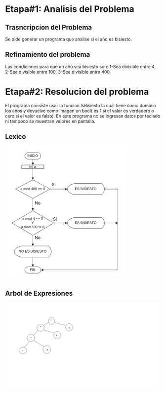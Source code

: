 # Etapa#1: Analisis del Problema
## Trasncripcion del Problema
Se pide generar un programa que analise si el año es bisiesto.
## Refinamiento del problema
Las condiciones para que un año sea bisiesto son:
  1-Sea divisible entre 4.
  2-Sea divisible entre 100.
  3-Sea divisible entre 400.

# Etapa#2: Resolucion del problema
El programa consiste usar la funcion IsBisiesto  la cual tiene  como dominio los años 
y devuelve como imagen un bool( es 1 si el valor es verdadero  o cero si el valor es falso).
En este programa no se ingresan  datos por teclado ni tampoco se muestran valores en pantalla.
##  Lexico
![Imagen](https://github.com/Tomas-06/Algoritmo-y-Estructura-de-Datos/blob/master/Imagen/Imagen%20de%20Lexico-1.jpg)
## Arbol de Expresiones
![Imagen](https://github.com/Tomas-06/Algoritmo-y-Estructura-de-Datos/blob/master/Imagen/Arbol%20de%20Expresion.jpg)
